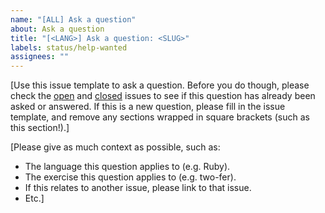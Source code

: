```yaml
---
name: "[ALL] Ask a question"
about: Ask a question
title: "[<LANG>] Ask a question: <SLUG>"
labels: status/help-wanted
assignees: ""
---
```


[Use this issue template to ask a question. Before you do though, please check the [open][issues-open] and [closed][issues-closed] issues to see if this question has already been asked or answered. If this is a new question, please fill in the issue template, and remove any sections wrapped in square brackets (such as this section!).]

[Please give as much context as possible, such as:

- The language this question applies to (e.g. Ruby).
- The exercise this question applies to (e.g. two-fer).
- If this relates to another issue, please link to that issue.
- Etc.]

[issues-open]: https://github.com/exercism/v3/issues
[issues-closed]: https://github.com/exercism/v3/issues?q=is%3Aissue+is%3Aclosed
